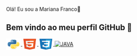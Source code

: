 Olá! Eu sou a Mariana Franco👋
## Bem vindo ao meu perfil GitHub 👋
<div>
  <a href ="https://github.com/MariFrancozz">
  <img align="center" alt="Rafa-Python" height="30" width="40" src="https://raw.githubusercontent.com/devicons/devicon/master/icons/python/python-original.svg">
  <img align="center" alt="Rafa-HTML" height="30" width="40" src="https://raw.githubusercontent.com/devicons/devicon/master/icons/html5/html5-original.svg">
  <img align="center" alt="Rafa-CSS" height="30" width="40" src="https://raw.githubusercontent.com/devicons/devicon/master/icons/css3/css3-original.svg">
  <img align="center" alt="JAVA" height="30" width"40" src="https://cdn.jsdelivr.net/gh/devicons/devicon/icons/java/java-original-wordmark.svg">
</div>
